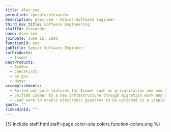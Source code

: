 ```yaml
---
title: Alex Lee
permalink: /people/alexander
description: Alex Lee - Senior Software Engineer
third_nav_title: Software Engineering
staffId: alexander
name: Alex Lee
joinDate: June 15, 2020
functionId: eng
jobTitle: Senior Software Engineer
curProducts:
  - Isomer
pastProducts:
  - AskGov
  - CheckFirst
  - Go.gov
  - Homer
accomplishments:
  - Rolled out core features for Isomer such as privatisation and new template components.
  - Shifted Isomer to a new infrastructure through migration work and new CMS functionality.
  - Lead work to enable electronic gazettes to be uploaded in a simple and cost-efficient way.
quote: ""
linkedinId: ""
---
```


{% include staff.html staff=page color=site.colors.function-colors.eng %}
